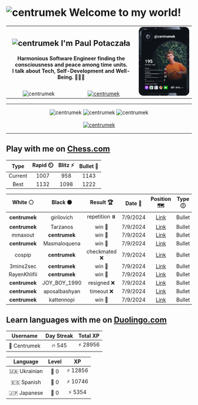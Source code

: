 <h1>
  <img
    src="https://emojis.slackmojis.com/emojis/images/1531849430/4246/blob-sunglasses.gif"
    width="30"
    alt="centrumek"
  />
  Welcome to my world!
</h1>

<table>
  <tbody>
    <tr>
      <td align="center" width="70%" colspan="2">
        <h2>
          <img
            src="https://raw.githubusercontent.com/MartinHeinz/MartinHeinz/master/wave.gif"
            width="30px"
            alt="centrumek"
          />
          I'm Paul Potaczała
        </h2>
        <h4>
          Harmonious Software Engineer finding the consciousness and peace among time units.
          <br/>
          I talk about Tech, Self-Development and Well-Being. 🌿🧘🚀
        </h4>
      </td>
      <td width="30%" rowspan="2">
        <a href="https://app.daily.dev/centrumek">
          <img
            src="./devcard.svg"
            alt="centrumek"
          />
        </a>
      </td>
    </tr>
    <tr align="center">
      <td>
        <img
          src="https://komarev.com/ghpvc/?username=centrumek&label=visitors&color=0e75b6&style=flat"
          alt="centrumek"
        >
      </td>
      <td>
        <a href="https://stackoverflow.com/users/14496012/centrumek">
          <img
            src="https://stackoverflow.com/users/flair/14496012.png?theme=dark"
            alt="centrumek"
          >
        </a>
      </td>
    </tr>
  </tbody>
</table>

---
<div align="center">
  <img 
    src="https://github-readme-stats.vercel.app/api?username=centrumek&show_icons=true&count_private=true&theme=dark&hide_border=true&hide=issues,contribs&bg_color=00000000"
    alt="centrumek"
  />
  <img
    src="https://github-readme-stats.vercel.app/api/top-langs/?username=centrumek&layout=compact&hide_border=true&theme=dark&bg_color=00000000&langs_count=6&exclude_repo=air-statistic-app"
    alt="centrumek"
  />
  <img 
    src="https://github-readme-streak-stats.herokuapp.com?user=centrumek&theme=dark&hide_border=true&background=FFFFFF00"
    alt="centrumek"
  />
  <br/>
  <br/>
  <a href="https://www.buymeacoffee.com/centrumek">
    <img
      src="https://cdn.buymeacoffee.com/buttons/v2/default-orange.png"
      height="50"
      width="210"
      alt="centrumek"
    />
  </a>
</div>

---

## Play with me on [Chess.com](https://www.chess.com/member/centrumek)

<div align="center">
<!--START_SECTION:chessStats-->
<!-- Automatically generated with https://github.com/Balastrong/chess-stats-action -->

| Type | Rapid ⏲️ | Blitz ⚡ | Bullet 🔫 |
|:---:|:---:|:---:|:---:|
| Current | 1007 | 958 | 1143 |
| Best | 1132 | 1098 | 1222 |

| White ⚪ | Black ⚫ | Result 🏆 | Date 📅 | Position 🗺️ | Type 🕕 |
|:---:|:---:|:---:|:---:|:---:|:---:|
| **centrumek** | girilovich | repetition ⏸️ | 7/9/2024 | <a href="http://www.ee.unb.ca/cgi-bin/tervo/fen.pl?select=8/6pp/2R2pk1/2K1p3/4P3/5P2/6PP/8 b - -">Link</a> | Bullet |
| **centrumek** | Tarzanos | win 🥇 | 7/9/2024 | <a href="http://www.ee.unb.ca/cgi-bin/tervo/fen.pl?select=8/8/8/3k4/p2Pp3/P3K3/8/8 b - -">Link</a> | Bullet |
| mmaxout | **centrumek** | win 🥇 | 7/9/2024 | <a href="http://www.ee.unb.ca/cgi-bin/tervo/fen.pl?select=3r2k1/pp4bp/6p1/5p2/8/3n2P1/P1K4P/8 w - -">Link</a> | Bullet |
| **centrumek** | Masmaloquena | win 🥇 | 7/9/2024 | <a href="http://www.ee.unb.ca/cgi-bin/tervo/fen.pl?select=r3k3/pp1n3p/2p4p/4P3/3P1P2/3B4/P4R1P/R3K3 b Qq -">Link</a> | Bullet |
| cospip | **centrumek** | checkmated ❌ | 7/9/2024 | <a href="http://www.ee.unb.ca/cgi-bin/tervo/fen.pl?select=7Q/6R1/8/1B6/8/1P1K4/P7/7k b - -">Link</a> | Bullet |
| 3mins2sec | **centrumek** | win 🥇 | 7/9/2024 | <a href="http://www.ee.unb.ca/cgi-bin/tervo/fen.pl?select=8/R7/8/1pk3p1/8/7P/PP3PPK/8 w - -">Link</a> | Bullet |
| RayenKhlifii | **centrumek** | win 🥇 | 7/9/2024 | <a href="http://www.ee.unb.ca/cgi-bin/tervo/fen.pl?select=rnbqk3/pp1p4/2p1p1r1/4Ppbp/3P4/2NB1pP1/PPPQ3P/2KRN2R w q -">Link</a> | Bullet |
| **centrumek** | JOY_BOY_1990 | resigned ❌ | 7/9/2024 | <a href="http://www.ee.unb.ca/cgi-bin/tervo/fen.pl?select=1kr5/5ppp/1p6/1q6/1n2P3/5P2/1P3KPP/8 w - -">Link</a> | Bullet |
| **centrumek** | aposalbashyan | timeout ❌ | 7/9/2024 | <a href="http://www.ee.unb.ca/cgi-bin/tervo/fen.pl?select=r7/8/1p1p4/1P1Pbpk1/2P1P1p1/p7/6K1/R7 w - -">Link</a> | Bullet |
| **centrumek** | kattennopi | win 🥇 | 7/9/2024 | <a href="http://www.ee.unb.ca/cgi-bin/tervo/fen.pl?select=5k2/p1p2ppp/8/8/1NK5/P7/5R2/8 b - -">Link</a> | Bullet |

<!--END_SECTION:chessStats-->
</div>

## Learn languages with me on [Duolingo.com](https://www.duolingo.com/profile/Centrumek)

<div align="center">
<!--START_SECTION:duolingoStats-->
<!-- Automatically generated with https://github.com/centrumek/duolingo-readme-stats-->

| Username | Day Streak | Total XP |
|:---:|:---:|:---:|
| 👤 Centrumek | 🔥 545 | ⚡ 28956 |

| Language | Level | XP |
|:---:|:---:|:---:|
| 🇺🇦 Ukrainian | 👑 0 | ⚡ 12856 |
| 🇪🇸 Spanish | 👑 0 | ⚡ 10746 |
| 🇯🇵 Japanese | 👑 0 | ⚡ 5354 |

<!--END_SECTION:duolingoStats-->
</div>
<!--
**centrumek/centrumek** is a ✨ _special_ ✨ repository because its `README.md` (this file) appears on your GitHub profile.

Here are some ideas to get you started:

- 🔭 I’m currently working on ...
- 🌱 I’m currently learning ...
- 👯 I’m looking to collaborate on ...
- 🤔 I’m looking for help with ...
- 💬 Ask me about ...
- 📫 How to reach me: ...
- 😄 Pronouns: ...
- ⚡ Fun fact: ...
-->
